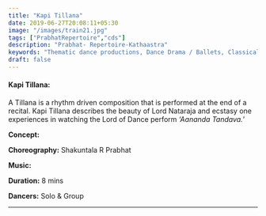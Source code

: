 ```yaml
---
title: "Kapi Tillana"
date: 2019-06-27T20:08:11+05:30
image: "/images/train21.jpg"
tags: ["PrabhatRepertoire","cds"]
description: "Prabhat- Repertoire-Kathaastra"
keywords: "Thematic dance productions, Dance Drama / Ballets, Classical dance sequences."
draft: false
---
```



#### **Kapi Tillana:**
A Tillana is a rhythm driven composition that is performed at the end of a recital. Kapi Tillana describes the beauty of Lord Nataraja and ecstasy one experiences in watching the Lord of Dance perform _‘Aananda Tandava._’

**Concept:**

**Choreography:** Shakuntala R Prabhat

**Music:**

**Duration:** 8 mins

**Dancers:** Solo & Group

---